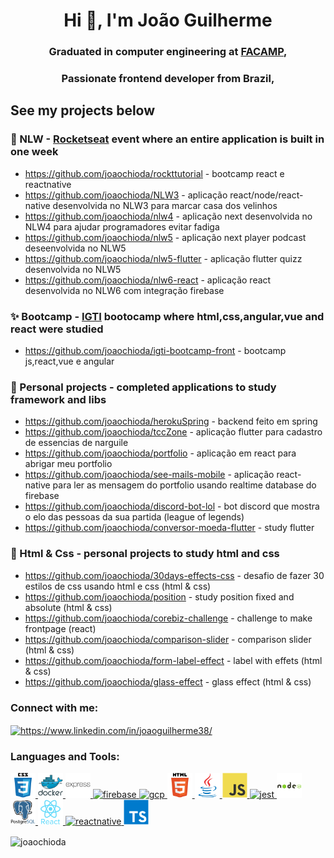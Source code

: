 <h1 align="center">Hi 👋, I'm João Guilherme</h1>
<h3 align="center">Graduated in computer engineering at <a href="https://www.facamp.com.br/" target="_blank">FACAMP</a>,</h3>
<h3 align="center">Passionate frontend developer from Brazil,</h3>

<h2>See my projects below</h2>

<h3>🚀 NLW - <a href="https://rocketseat.com.br/ " target="_blank">Rocketseat</a> event where an entire application is built in one week</h3>

* https://github.com/joaochioda/rockttutorial - bootcamp react e reactnative
* https://github.com/joaochioda/NLW3 - aplicação react/node/react-native desenvolvida no NLW3 para marcar casa dos velinhos
* https://github.com/joaochioda/nlw4 - aplicação next desenvolvida no NLW4 para ajudar programadores evitar fadiga
* https://github.com/joaochioda/nlw5 - aplicação next player podcast deseenvolvida no NLW5
* https://github.com/joaochioda/nlw5-flutter - aplicação flutter quizz desenvolvida no NLW5
* https://github.com/joaochioda/nlw6-react - aplicação react desenvolvida no NLW6 com integração firebase

<h3>✨ Bootcamp - <a href="https://www.igti.com.br/ " target="_blank">IGTI</a> bootocamp where html,css,angular,vue and react were studied</h3>

* https://github.com/joaochioda/igti-bootcamp-front - bootcamp js,react,vue e angular

<h3>🤩 Personal projects - completed applications to study framework and libs</h3>

* https://github.com/joaochioda/herokuSpring - backend feito em spring
* https://github.com/joaochioda/tccZone - aplicação flutter para cadastro de essencias de narguile
* https://github.com/joaochioda/portfolio - aplicação em react para abrigar meu portfolio
* https://github.com/joaochioda/see-mails-mobile - aplicação react-native para ler as mensagem do portfolio usando realtime database do firebase
* https://github.com/joaochioda/discord-bot-lol - bot discord que mostra o elo das pessoas da sua partida (league of legends)
* https://github.com/joaochioda/conversor-moeda-flutter - study flutter

<h3>🎃 Html & Css - personal projects to study html and css</h3>

* https://github.com/joaochioda/30days-effects-css - desafio de fazer 30 estilos de css usando html e css (html & css)
* https://github.com/joaochioda/position - study position fixed and absolute (html & css)
* https://github.com/joaochioda/corebiz-challenge - challenge to make frontpage (react)
* https://github.com/joaochioda/comparison-slider - comparison slider (html & css)
* https://github.com/joaochioda/form-label-effect - label with effets (html & css)
* https://github.com/joaochioda/glass-effect - glass effect (html & css)

<h3 align="left">Connect with me:</h3>
<p align="left">
<a href="https://www.linkedin.com/in/joaoguilherme38/" target="blank"><img align="center" src="https://raw.githubusercontent.com/rahuldkjain/github-profile-readme-generator/master/src/images/icons/Social/linked-in-alt.svg" alt="https://www.linkedin.com/in/joaoguilherme38/" height="30" width="40" /></a>
</p>

<h3 align="left">Languages and Tools:</h3>
<p align="left"> <a href="https://www.w3schools.com/css/" target="_blank"> <img src="https://raw.githubusercontent.com/devicons/devicon/master/icons/css3/css3-original-wordmark.svg" alt="css3" width="40" height="40"/> </a> <a href="https://www.docker.com/" target="_blank"> <img src="https://raw.githubusercontent.com/devicons/devicon/master/icons/docker/docker-original-wordmark.svg" alt="docker" width="40" height="40"/> </a> <a href="https://expressjs.com" target="_blank"> <img src="https://raw.githubusercontent.com/devicons/devicon/master/icons/express/express-original-wordmark.svg" alt="express" width="40" height="40"/> </a> <a href="https://firebase.google.com/" target="_blank"> <img src="https://www.vectorlogo.zone/logos/firebase/firebase-icon.svg" alt="firebase" width="40" height="40"/> </a> <a href="https://cloud.google.com" target="_blank"> <img src="https://www.vectorlogo.zone/logos/google_cloud/google_cloud-icon.svg" alt="gcp" width="40" height="40"/> </a> <a href="https://www.w3.org/html/" target="_blank"> <img src="https://raw.githubusercontent.com/devicons/devicon/master/icons/html5/html5-original-wordmark.svg" alt="html5" width="40" height="40"/> </a> <a href="https://www.java.com" target="_blank"> <img src="https://raw.githubusercontent.com/devicons/devicon/master/icons/java/java-original.svg" alt="java" width="40" height="40"/> </a> <a href="https://developer.mozilla.org/en-US/docs/Web/JavaScript" target="_blank"> <img src="https://raw.githubusercontent.com/devicons/devicon/master/icons/javascript/javascript-original.svg" alt="javascript" width="40" height="40"/> </a> <a href="https://jestjs.io" target="_blank"> <img src="https://www.vectorlogo.zone/logos/jestjsio/jestjsio-icon.svg" alt="jest" width="40" height="40"/> </a> <a href="https://nodejs.org" target="_blank"> <img src="https://raw.githubusercontent.com/devicons/devicon/master/icons/nodejs/nodejs-original-wordmark.svg" alt="nodejs" width="40" height="40"/> </a> <a href="https://www.postgresql.org" target="_blank"> <img src="https://raw.githubusercontent.com/devicons/devicon/master/icons/postgresql/postgresql-original-wordmark.svg" alt="postgresql" width="40" height="40"/> </a> <a href="https://reactjs.org/" target="_blank"> <img src="https://raw.githubusercontent.com/devicons/devicon/master/icons/react/react-original-wordmark.svg" alt="react" width="40" height="40"/> </a> <a href="https://reactnative.dev/" target="_blank"> <img src="https://reactnative.dev/img/header_logo.svg" alt="reactnative" width="40" height="40"/> </a> <a href="https://www.typescriptlang.org/" target="_blank"> <img src="https://raw.githubusercontent.com/devicons/devicon/master/icons/typescript/typescript-original.svg" alt="typescript" width="40" height="40"/> </a> </p>

<p><img align="center" src="https://github-readme-stats.vercel.app/api/top-langs?username=joaochioda&show_icons=true&locale=en&layout=compact" alt="joaochioda" /></p>






